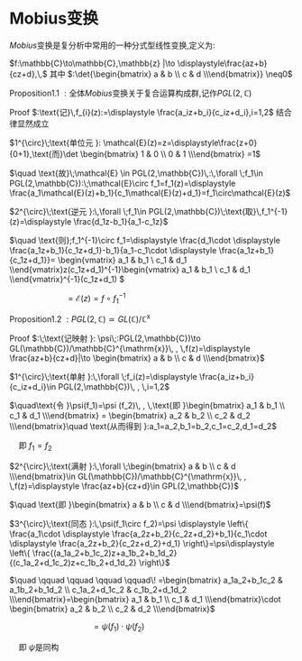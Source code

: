 #  Mobius变换

$Mobius\text{变换是复分析中常用的一种分式型线性变换,定义为:}$

$f:\mathbb{C}\to\mathbb{C},\mathbb{z} |\to \displaystyle\frac{az+b}{cz+d},\,$ 其中 $:\det{\begin{bmatrix} a & b \\ c & d \\\end{bmatrix}} \neq0$

Proposition1.1 $:\text{全体} Mobius\text{变换关于复合运算构成群,记作}PGL(2,\mathbb{C})$

Proof $:\text{记}\,f_{i}(z):=\displaystyle \frac{a_iz+b_i}{c_iz+d_i},i=1,2$
$\text{结合律显然成立}$

$1^{\circ}\;\text{单位元 }: \mathcal{E}(z)=z=\displaystyle\frac{z+0}{0+1},\text{而}\det \begin{bmatrix} 1 & 0 \\ 0 & 1 \\\end{bmatrix} =1$

$\quad \text{故}\;\mathcal{E} \in PGL(2,\mathbb{C})\,:\,\forall \;f_1\in PGL(2,\mathbb{C}):\;\mathcal{E}\circ f_1=f_1(z)=\displaystyle \frac{a_1\mathcal{E}(z)+b_1}{c_1\mathcal{E}(z)+d_1}=f_1\circ\mathcal{E}(z)$

$2^{\circ}\;\text{逆元 }:\,\forall \;f_1\in PGL(2,\mathbb{C})\;\text{取}\,f_1^{-1}(z)=\displaystyle \frac{d_1z-b_1}{a_1-c_1z}$

$\quad \text{则}\;f_1^{-1}\circ f_1=\displaystyle \frac{d_1\cdot \displaystyle \frac{a_1z+b_1}{c_1z+d_1}-b_1}{a_1-c_1\cdot \displaystyle \frac{a_1z+b_1}{c_1z+d_1}}= \begin{vmatrix} a_1 & b_1 \\ c_1 & d_1 \\\end{vmatrix}z(c_1z+d_1)^{-1}\begin{vmatrix} a_1 & b_1 \\ c_1 & d_1 \\\end{vmatrix}^{-1}(c_1z+d_1)
$

$\quad \quad \quad \quad \qquad\!=\mathcal{E}(z)=f\circ f_1^{-1}$



Proposition1.2 $:PGL(2,\mathbb{C})\simeq GL(\mathbb{C})/\mathbb{C}^{\mathrm{x}}$

Proof $:\;\text{记映射 }: \psi\;:PGL(2,\mathbb{C})\to GL(\mathbb{C})/\mathbb{C}^{\mathrm{x}}\, , \,f(z)=\displaystyle \frac{az+b}{cz+d}|\to \begin{bmatrix} a & b \\ c & d \\\end{bmatrix}$

$1^{\circ}\;\text{单射 }:\,\forall \;f_i(z)=\displaystyle \frac{a_iz+b_i}{c_iz+d_i}\in PGL(2,\mathbb{C})\, , \,i=1,2$

$\quad\text{令 }\psi(f_1)=\psi (f_2)\, , \,\text{即 }\begin{bmatrix} a_1 & b_1 \\ c_1 & d_1 \\\end{bmatrix} = \begin{bmatrix} a_2 & b_2 \\ c_2 & d_2 \\\end{bmatrix}\quad \text{从而得到 }:a_1=a_2,b_1=b_2,c_1=c_2,d_1=d_2$

$\quad \text{即 }f_1=f_2$

$2^{\circ}\;\text{满射 }:\,\forall \;\begin{bmatrix} a & b \\ c & d \\\end{bmatrix}\in GL(\mathbb{C})/\mathbb{C}^{\mathrm{x}}\, , \,f(z)=\displaystyle \frac{az+b}{cz+d}\in GPL(2,\mathbb{C})$

$\quad \text{即 }\begin{bmatrix} a & b \\ c & d \\\end{bmatrix}=\psi(f)$

$3^{\circ}\;\text{同态 }:\,\psi(f_1\circ f_2)=\psi \displaystyle \left\{ \frac{a_1\cdot \displaystyle \frac{a_2z+b_2}{c_2z+d_2}+b_1}{c_1\cdot \displaystyle \frac{a_2z+b_2}{c_2z+d_2}+d_1} \right\}=\psi\displaystyle \left\{ \frac{(a_1a_2+b_1c_2)z+a_1b_2+b_1d_2}{(c_1a_2+d_1c_2)z+c_1b_2+d_1d_2} \right\}$

$\quad \qquad \qquad \qquad \qquad\! =\begin{bmatrix} a_1a_2+b_1c_2 & a_1b_2+b_1d_2 \\ c_1a_2+d_1c_2 & c_1b_2+d_1d_2 \\\end{bmatrix}=\begin{bmatrix} a_1 & b_1 \\ c_1 & d_1 \\\end{bmatrix}\cdot \begin{bmatrix} a_2 & b_2 \\ c_2 & d_2 \\\end{bmatrix}$

$\quad \qquad \qquad \qquad \qquad\! =\psi(f_1)\cdot \psi(f_2)$

$\quad \text{即 }\psi \text{是同构}$

$\text{}$